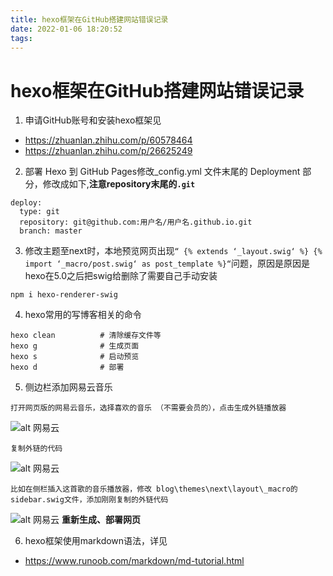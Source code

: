 ```yaml
---
title: hexo框架在GitHub搭建网站错误记录
date: 2022-01-06 18:20:52
tags:
---
```

# hexo框架在GitHub搭建网站错误记录
<!--more-->
1. 申请GitHub账号和安装hexo框架见
* https://zhuanlan.zhihu.com/p/60578464
* https://zhuanlan.zhihu.com/p/26625249
2. 部署 Hexo 到 GitHub Pages修改_config.yml 文件末尾的 Deployment 部分，修改成如下,**注意repository末尾的``.git``**
```
deploy:
  type: git
  repository: git@github.com:用户名/用户名.github.io.git
  branch: master
```
3. 修改主题至next时，本地预览网页出现``“ {% extends ‘_layout.swig‘ %} {% import ‘_macro/post.swig‘ as post_template %}“``问题，原因是原因是hexo在5.0之后把swig给删除了需要自己手动安装
```
npm i hexo-renderer-swig 
```
4. hexo常用的写博客相关的命令
```
hexo clean          # 清除缓存文件等
hexo g              # 生成页面
hexo s              # 启动预览
hexo d              # 部署
```
5. 侧边栏添加网易云音乐
```
打开网页版的网易云音乐，选择喜欢的音乐 （不需要会员的），点击生成外链播放器
``` 
![alt 网易云](https://pic2.zhimg.com/v2-fcb7d44ccdca3760c98db0d13817f2b5_r.jpg)
```
复制外链的代码
```
![alt 网易云](https://pic4.zhimg.com/v2-16eec195312cde7b1d257fac6f3c8d0b_r.jpg)
```
比如在侧栏插入这首歌的音乐播放器，修改 blog\themes\next\layout\_macro的sidebar.swig文件，添加刚刚复制的外链代码
```
![alt 网易云](https://pic4.zhimg.com/v2-03db51002497b27e4d5888e0efd577c7_r.jpg)
**重新生成、部署网页**

6. hexo框架使用markdown语法，详见
* https://www.runoob.com/markdown/md-tutorial.html


